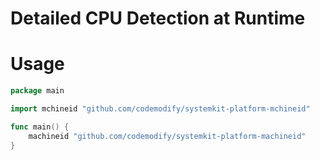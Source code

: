 # Detailed CPU Detection at Runtime

# Usage
```go
package main

import mchineid "github.com/codemodify/systemkit-platform-mchineid"

func main() {
	machineid "github.com/codemodify/systemkit-platform-machineid"
}
```

